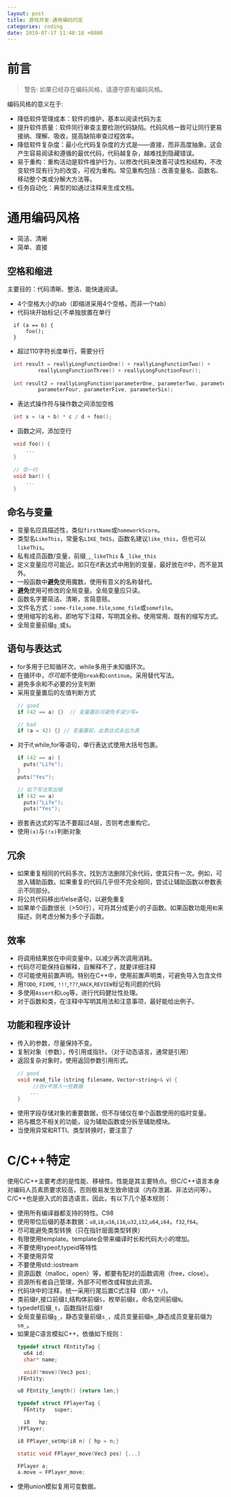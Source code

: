 ```yaml
---
layout: post
title: 游戏开发-通用编码约定
categories: coding
date: 2019-07-17 11:48:18 +0800
---
```

# 前言
> 警告: 如果已经存在编码风格，请遵守原有编码风格。

编码风格的意义在于:
- 降低软件管理成本：软件的维护，基本以阅读代码为主
- 提升软件质量：软件同行审查主要检测代码缺陷。代码风格一致可让同行更易接纳、理解、吸收，提高缺陷审查过程效率。
- 降低软件复杂度：最小化代码复杂度的方式是——直接，而非高度抽象。这会产生容易阅读和遵循的最优代码，代码越复杂，越难找到隐藏错误。
- 易于重构：重构活动是软件维护行为，以修改代码来改善可读性和结构，不改变软件现有行为的改变，可视为重构。常见重构包括：改善变量名、函数名、移动整个类或分解大方法等。
- 任务自动化：典型的如通过注释来生成文档。

# 通用编码风格
- 简洁、清晰
- 简单、直接
## 空格和缩进
主要目的：代码清晰、整洁、能快速阅读。
- 4个空格大小的tab（即缩进采用4个空格，而非一个tab）
- 代码块开始标记`{`不单独放置在单行
```
  if (a == b) {
      foo();
  }
```
- 超过110字符长度单行，需要分行
```c
  int result = reallyLongFunctionOne() + reallyLongFunctionTwo() + 
          reallyLongFunctionThree() + reallyLongFunctionFour();
  
  int result2 = reallyLongFunction(parameterOne, parameterTwo, parameterThree,
          parameterFour, parameterFive, parameterSix);
```
- 表达式操作符与操作数之间添加空格
```c
  int x = (a + b) * c / d + foo();
```

- 函数之间，添加空行
```c
  void foo() {
      ...
  }
  
  // 空一行
  void bar() {
      ...
  }
```

## 命名与变量

* 变量名应具描述性，类似`firstName`或`homeworkScore`。
* 类型名`LikeThis`，常量名`LIKE_THIS`，函数名建议`like_this`，但也可以`likeThis`。
* 私有成员函数/变量，前缀`_`,`_likeThis` & `_like_this`
* 定义变量应尽可能近。如只在if表达式中用到的变量，最好放在if中，而不是其外。
* 一般函数中**避免**使用魔数，使用有意义的名称替代。
* **避免**使用可修改的全局变量。全局变量应只读。
* 函数名字要简洁、清晰，言简意赅。
* 文件名方式：`some-file`,`some.file`,`some_file`或`somefile`。
* 使用缩写的名称，即地写下注释，写明其全称。使用常用、既有的缩写方式。
* 全局变量前缀`g_`或`$`。   

## 语句与表达式
- for多用于已知循环次，while多用于未知循环次。
- 在循环中，*尽可能*不使用`break`和`continue`。采用替代写法。
- 避免多余和不必要的分支判断
- 采用变量置后的左值判断方式
  ``` c++
  // good
  if (42 == a) {}  // 变量置后可避免手误少写=

  // bad
  if (a = 42) {} // 变量置前，此表达式永远为真

  ```
- 对于if,while,for等语句，单行表达式使用大括号包裹。
  ``` c++
  if (42 == a) {
    puts("Life");
  }
  puts("Yes");

  // 如下写法常出错
  if (42 == a) 
    puts("Life");
    puts("Yes");
  ```
- 嵌套表达式的写法不要超过4层，否则考虑重构它。
- 使用`(x)`与`(!x)`判断对象

## 冗余
- 如果重复相同的代码多次，找到方法删除冗余代码，使其只有一次。例如，可放入辅助函数。如果重复的代码几乎但不完全相同，尝试让辅助函数以参数表示不同部分。
- 将公共代码移出if/else语句，以避免重复
- 如果单个函数很长（>50行），可将其分成更小的子函数。如果函数功能用`和`来描述，则考虑分解为多个子函数。

## 效率
- 将调用结果放在中间变量中，以减少再次调用消耗。
- 代码尽可能保持自解释，自解释不了，就要详细注释
- 尽可能使用前置声明。特别在C++中，使用前置声明类，可避免导入包含文件
- 用`TODO`, `FIXME`, `!!!`,`???`,`HACK`,`REVIEW`标记有问题的代码
- 多使用`Assert`和`Log`等，进行代码健壮性处理。
- 对于函数和类，在注释中写明其用法和注意事项，最好能给出例子。

## 功能和程序设计
- 传入的参数，尽量保持不变。
- 复制对象（参数），传引用或指针。（对于动态语言，通常是引用）
- 返回复杂对象时，使用返回参数引用形式。
  ```c++
  // good 
  void read_file（string filename，Vector<string>& v）{
       //在v中放入一些数据
      ...
  }
  ```
- 使用字段存储对象的重要数据，但不存储仅在单个函数使用的临时变量。
- 把与概念不相关的功能，设为辅助函数或分拆至辅助模块。
- 当使用异常和RTTI、类型转换时，要注意了

  

# C/C++特定
使用C/C++主要考虑的是性能、移植性。性能是其主要特点。但C/C++语言本身对编码人员素质要求较高，否则极易发生致命错误（内存泄漏、非法访问等）。C/C++也是嵌入式的首选语言。因此，有以下几个基本规则：
- 使用所有编译器都支持的特性。C98
- 使用带位后缀的基本数据：`u8`,`i8`,`u16`,`i16`,`u32`,`i32`,`u64`,`i64`，`f32`,`f64`。
- 尽可能避免类型转换（只在指针层面类型转换）
- 有限使用template。template会带来编译时长和代码大小的增加。
- 不要使用typeof,typeid等特性
- 不要使用异常
- 不要使用std::iostream
- 资源函数（malloc，open）等，都要有配对的函数调用（free，close）。
- 资源所有者自己管理，外部不可修改或释放此资源。
- 代码块中的注释，统一采用行尾后置C式注释（即`/* */`)。
- 类前缀`F`,接口前缀`I`,结构体前缀`S`，枚举前缀`E`，命名空间前缀`N`。
- typedef后缀`_t`，函数指针后缀`f`
- 全局变量前缀`g_`，静态变量前缀`s_`，成员变量前缀`m_`,静态成员变量前缀为`sm_`。
- 如果是C语言模拟C++，依循如下规则：
  ``` C
  typedef struct FEntityTag {
    u64 id;
    char* name;

    void(*move)(Vec3 pos);
  }FEntity;

  u8 FEntity_length() {return len;}

  typedef struct FPlayerTag {
    FEntity   super;

    i8   hp;
  }FPlayer;

  i8 FPlayer_setHp(i8 n) { hp = n;}

  static void FPlayer_move(Vec3 pos) {...}

  FPlayer a;
  a.move = FPlayer_move;

  ```
- 使用union模拟复用可变数据。